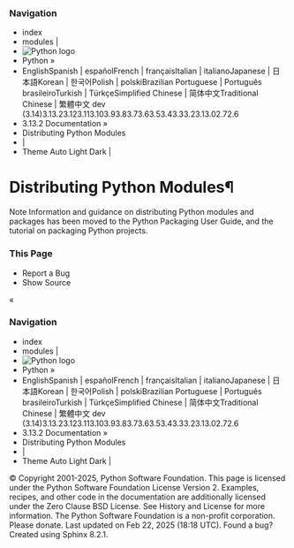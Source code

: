 ### Navigation
  * index
  * modules |
  * ![Python logo](https://docs.python.org/3/_static/py.svg)
  * Python »
  * EnglishSpanish | españolFrench | françaisItalian | italianoJapanese | 日本語Korean | 한국어Polish | polskiBrazilian Portuguese | Português brasileiroTurkish | TürkçeSimplified Chinese | 简体中文Traditional Chinese | 繁體中文
dev (3.14)3.13.23.123.113.103.93.83.73.63.53.43.33.23.13.02.72.6
  * 3.13.2 Documentation » 
  * Distributing Python Modules
  * | 
  * Theme  Auto Light Dark |


# Distributing Python Modules¶
Note
Information and guidance on distributing Python modules and packages has been moved to the Python Packaging User Guide, and the tutorial on packaging Python projects.
### This Page
  * Report a Bug
  * Show Source 


«
### Navigation
  * index
  * modules |
  * ![Python logo](https://docs.python.org/3/_static/py.svg)
  * Python »
  * EnglishSpanish | españolFrench | françaisItalian | italianoJapanese | 日本語Korean | 한국어Polish | polskiBrazilian Portuguese | Português brasileiroTurkish | TürkçeSimplified Chinese | 简体中文Traditional Chinese | 繁體中文
dev (3.14)3.13.23.123.113.103.93.83.73.63.53.43.33.23.13.02.72.6
  * 3.13.2 Documentation » 
  * Distributing Python Modules
  * | 
  * Theme  Auto Light Dark |


©  Copyright  2001-2025, Python Software Foundation. This page is licensed under the Python Software Foundation License Version 2. Examples, recipes, and other code in the documentation are additionally licensed under the Zero Clause BSD License. See History and License for more information. The Python Software Foundation is a non-profit corporation. Please donate. Last updated on Feb 22, 2025 (18:18 UTC). Found a bug? Created using Sphinx 8.2.1. 
